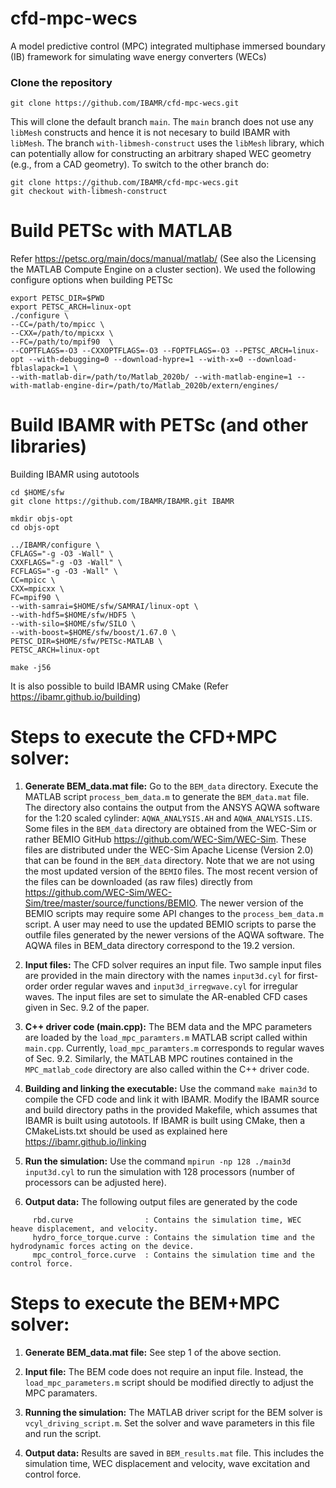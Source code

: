 # cfd-mpc-wecs
A model predictive control (MPC) integrated multiphase immersed boundary (IB) framework for simulating wave energy converters (WECs) 

### Clone the repository

```
git clone https://github.com/IBAMR/cfd-mpc-wecs.git
```

This will clone the default branch `main`. The `main` branch does not use any `libMesh` constructs and hence it is not necesary to build IBAMR with `libMesh`. The branch `with-libmesh-construct` uses the `libMesh` library, which can potentially allow for constructing an arbitrary shaped WEC geometry (e.g., from a CAD geometry). To switch to the other branch do:

```
git clone https://github.com/IBAMR/cfd-mpc-wecs.git
git checkout with-libmesh-construct
```

# Build PETSc with MATLAB
Refer https://petsc.org/main/docs/manual/matlab/ (See also the Licensing the MATLAB Compute Engine on a cluster section).
We used the following configure options when building PETSc 

```
export PETSC_DIR=$PWD
export PETSC_ARCH=linux-opt
./configure \
--CC=/path/to/mpicc \ 
--CXX=/path/to/mpicxx \ 
--FC=/path/to/mpif90  \
--COPTFLAGS=-O3 --CXXOPTFLAGS=-O3 --FOPTFLAGS=-O3 --PETSC_ARCH=linux-opt --with-debugging=0 --download-hypre=1 --with-x=0 --download-fblaslapack=1 \
--with-matlab-dir=/path/to/Matlab_2020b/ --with-matlab-engine=1 --with-matlab-engine-dir=/path/to/Matlab_2020b/extern/engines/

```

# Build IBAMR with PETSc (and other libraries)

Building IBAMR using autotools

```
cd $HOME/sfw
git clone https://github.com/IBAMR/IBAMR.git IBAMR

mkdir objs-opt
cd objs-opt

../IBAMR/configure \
CFLAGS="-g -O3 -Wall" \
CXXFLAGS="-g -O3 -Wall" \
FCFLAGS="-g -O3 -Wall" \
CC=mpicc \
CXX=mpicxx \
FC=mpif90 \
--with-samrai=$HOME/sfw/SAMRAI/linux-opt \
--with-hdf5=$HOME/sfw/HDF5 \
--with-silo=$HOME/sfw/SILO \ 
--with-boost=$HOME/sfw/boost/1.67.0 \ 
PETSC_DIR=$HOME/sfw/PETSc-MATLAB \
PETSC_ARCH=linux-opt 

make -j56

```

It is also possible to build IBAMR using CMake (Refer https://ibamr.github.io/building)


# Steps to execute the CFD+MPC solver:

1) **Generate BEM_data.mat file:** Go to the `BEM_data` directory. Execute the MATLAB script `process_bem_data.m` to generate the `BEM_data.mat` file. The directory also contains the output from the ANSYS AQWA software for the 1:20 scaled cylinder: `AQWA_ANALYSIS.AH` and `AQWA_ANALYSIS.LIS`. Some files in the `BEM_data` directory are obtained from the WEC-Sim or rather BEMIO GitHub https://github.com/WEC-Sim/WEC-Sim. These files are distributed under the WEC-Sim Apache License (Version 2.0) that can be found in the `BEM_data` directory. Note that we are not using the most updated version of the `BEMIO` files. The most recent version of the files can be downloaded (as raw files) directly from  https://github.com/WEC-Sim/WEC-Sim/tree/master/source/functions/BEMIO. The newer version of the BEMIO scripts may require some API changes to the `process_bem_data.m` script. A user may need to use the updated BEMIO scripts to parse the outfile files generated by the newer versions of the AQWA software. The AQWA files in BEM_data directory correspond to the 19.2 version.

2) **Input files:** The CFD solver requires an input file. Two sample input files are provided in the main directory with the names `input3d.cyl` for first-order order regular waves and `input3d_irregwave.cyl` for irregular waves. The input files are set to simulate the AR-enabled CFD cases given in Sec. 9.2 of the paper.

3) **C++ driver code (main.cpp):** The BEM data and the MPC parameters are loaded by the `load_mpc_paramters.m` MATLAB script called within `main.cpp`. Currently, `load_mpc_paramters.m` corresponds to regular waves of Sec. 9.2. Similarly, the MATLAB MPC routines contained in the `MPC_matlab_code` directory are also called within the C++ driver code.   

3) **Building and linking the executable:** Use the command `make main3d` to compile the CFD code and link it with IBAMR. Modify the IBAMR source and build directory paths in the provided Makefile, which assumes that IBAMR is built using autotools. If IBAMR is built using CMake, then a CMakeLists.txt should be used as explained here https://ibamr.github.io/linking

4) **Run the simulation:** Use the command `mpirun -np 128 ./main3d input3d.cyl` to run the simulation with 128 processors (number of processors can be adjusted here). 

5) **Output data:** The following output files are generated by the code 

```
     rbd.curve                : Contains the simulation time, WEC heave displacement, and velocity.
     hydro_force_torque.curve : Contains the simulation time and the hydrodynamic forces acting on the device.
     mpc_control_force.curve  : Contains the simulation time and the control force.
```


# Steps to execute the BEM+MPC solver:

1) **Generate BEM_data.mat file:** See step 1 of the above section. 

2) **Input file:** The BEM code does not require an input file. Instead, the `load_mpc_parameters.m` script should be modified directly to adjust the MPC paramaters.

3) **Running the simulation:** The MATLAB driver script for the BEM solver is `vcyl_driving_script.m`. Set the solver and wave parameters in this file and run the script.

4) **Output data:** Results are saved in `BEM_results.mat` file. This includes the simulation time, WEC displacement and velocity, wave excitation and control force.
